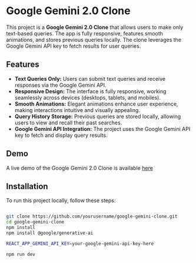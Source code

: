 # Google Gemini 2.0 Clone

This project is a **Google Gemini 2.0 Clone** that allows users to make only text-based queries. The app is fully responsive, features smooth animations, and stores previous queries locally. The clone leverages the Google Gemini API key to fetch results for user queries.

## Features

- **Text Queries Only:** Users can submit text queries and receive responses via the Google Gemini API.
- **Responsive Design:** The interface is fully responsive, working seamlessly across devices (desktops, tablets, and mobiles).
- **Smooth Animations:** Elegant animations enhance user experience, making interactions intuitive and visually appealing.
- **Query History Storage:** Previous queries are stored locally, allowing users to view and recall their past searches.
- **Google Gemini API Integration:** The project uses the Google Gemini API key to fetch and display query results.

## Demo

A live demo of the Google Gemini 2.0 Clone is available [here](https://gemini-2-0-three.vercel.app) 

## Installation

To run this project locally, follow these steps:

```bash

git clone https://github.com/yourusername/google-gemini-clone.git
cd google-gemini-clone
npm install
npm install @google/generative-ai

REACT_APP_GEMINI_API_KEY=your-google-gemini-api-key-here

npm run dev

```



